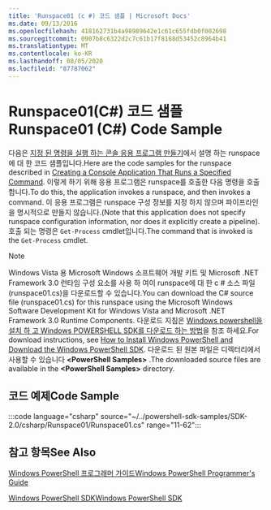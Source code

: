 ```yaml
---
title: 'Runspace01 (c #) 코드 샘플 | Microsoft Docs'
ms.date: 09/13/2016
ms.openlocfilehash: 418162731b4a98989642e1c61c655fdb0f002698
ms.sourcegitcommit: 0907b8c6322d2c7c61b17f8168d53452c8964b41
ms.translationtype: MT
ms.contentlocale: ko-KR
ms.lasthandoff: 08/05/2020
ms.locfileid: "87787062"
---
```

# <a name="runspace01-c-code-sample"></a><span data-ttu-id="ca01b-102">Runspace01(C#) 코드 샘플</span><span class="sxs-lookup"><span data-stu-id="ca01b-102">Runspace01 (C#) Code Sample</span></span>

<span data-ttu-id="ca01b-103">다음은 [지정 된 명령을 실행 하는 콘솔 응용 프로그램 만들기](/dotnet/csharp/programming-guide/inside-a-program/hello-world-your-first-program)에서 설명 하는 runspace에 대 한 코드 샘플입니다.</span><span class="sxs-lookup"><span data-stu-id="ca01b-103">Here are the code samples for the runspace described in [Creating a Console Application That Runs a Specified Command](/dotnet/csharp/programming-guide/inside-a-program/hello-world-your-first-program).</span></span>
<span data-ttu-id="ca01b-104">이렇게 하기 위해 응용 프로그램은 runspace를 호출한 다음 명령을 호출 합니다.</span><span class="sxs-lookup"><span data-stu-id="ca01b-104">To do this, the application invokes a runspace, and then invokes a command.</span></span> <span data-ttu-id="ca01b-105">이 응용 프로그램은 runspace 구성 정보를 지정 하지 않으며 파이프라인을 명시적으로 만들지 않습니다.</span><span class="sxs-lookup"><span data-stu-id="ca01b-105">(Note that this application does not specify runspace configuration information, nor does it explicitly create a pipeline).</span></span> <span data-ttu-id="ca01b-106">호출 되는 명령은 `Get-Process` cmdlet입니다.</span><span class="sxs-lookup"><span data-stu-id="ca01b-106">The command that is invoked is the `Get-Process` cmdlet.</span></span>

> [!NOTE]
> <span data-ttu-id="ca01b-107">Windows Vista 용 Microsoft Windows 소프트웨어 개발 키트 및 Microsoft .NET Framework 3.0 런타임 구성 요소를 사용 하 여이 runspace에 대 한 c # 소스 파일 (runspace01.cs)을 다운로드할 수 있습니다.</span><span class="sxs-lookup"><span data-stu-id="ca01b-107">You can download the C# source file (runspace01.cs) for this runspace using the Microsoft Windows Software Development Kit for Windows Vista and Microsoft .NET Framework 3.0 Runtime Components.</span></span>
> <span data-ttu-id="ca01b-108">다운로드 지침은 [Windows powershell을 설치 하 고 Windows POWERSHELL SDK를 다운로드 하는 방법](/powershell/scripting/developer/installing-the-windows-powershell-sdk)을 참조 하세요.</span><span class="sxs-lookup"><span data-stu-id="ca01b-108">For download instructions, see [How to Install Windows PowerShell and Download the Windows PowerShell SDK](/powershell/scripting/developer/installing-the-windows-powershell-sdk).</span></span>
> <span data-ttu-id="ca01b-109">다운로드 된 원본 파일은 디렉터리에서 사용할 수 있습니다 **\<PowerShell Samples>** .</span><span class="sxs-lookup"><span data-stu-id="ca01b-109">The downloaded source files are available in the **\<PowerShell Samples>** directory.</span></span>

## <a name="code-sample"></a><span data-ttu-id="ca01b-110">코드 예제</span><span class="sxs-lookup"><span data-stu-id="ca01b-110">Code Sample</span></span>

:::code language="csharp" source="~/../powershell-sdk-samples/SDK-2.0/csharp/Runspace01/Runspace01.cs" range="11-62":::

## <a name="see-also"></a><span data-ttu-id="ca01b-111">참고 항목</span><span class="sxs-lookup"><span data-stu-id="ca01b-111">See Also</span></span>

[<span data-ttu-id="ca01b-112">Windows PowerShell 프로그래머 가이드</span><span class="sxs-lookup"><span data-stu-id="ca01b-112">Windows PowerShell Programmer's Guide</span></span>](./windows-powershell-programmer-s-guide.md)

[<span data-ttu-id="ca01b-113">Windows PowerShell SDK</span><span class="sxs-lookup"><span data-stu-id="ca01b-113">Windows PowerShell SDK</span></span>](../windows-powershell-reference.md)
